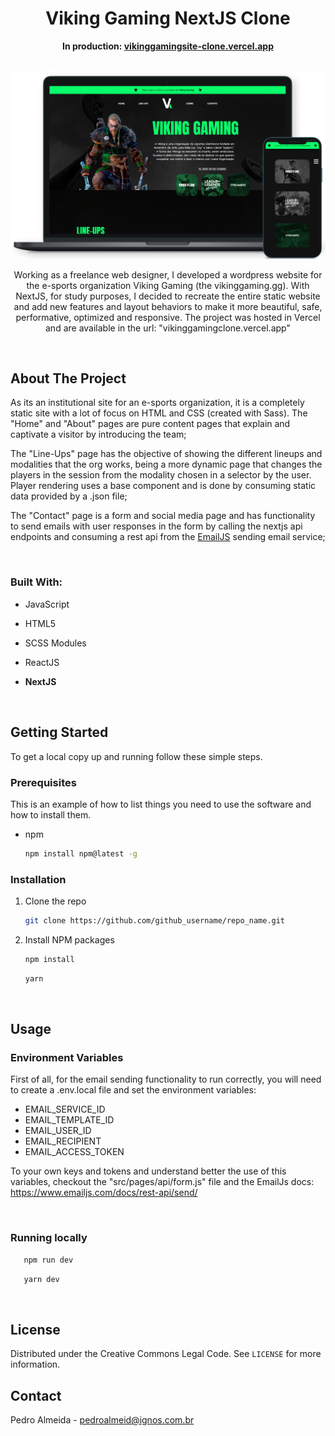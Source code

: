 <h1 align="center">Viking Gaming NextJS Clone</h1>

<p align="center"><strong>In production: <a href="https://vikinggamingsite-clone.vercel.app/">vikinggamingsite-clone.vercel.app</a></strong></p>

<br>

<img src="./public/images/readme/mockups.png">

<br>

<p align="center">Working as a freelance web designer, I developed a wordpress website for the e-sports organization Viking Gaming (the vikinggaming.gg). With NextJS, for study purposes, I decided to recreate the entire static website and add new features and layout behaviors to make it more beautiful, safe, performative, optimized and responsive. The project was hosted in Vercel and are available in the url: "vikinggamingclone.vercel.app"</p>

<br>

## **About The Project**

As its an institutional site for an e-sports organization, it is a completely static site with a lot of focus on HTML and CSS (created with Sass). The "Home" and "About" pages are pure content pages that explain and captivate a visitor by introducing the team;

The "Line-Ups" page has the objective of showing the different lineups and modalities that the org works, being a more dynamic page that changes the players in the session from the modality chosen in a selector by the user. Player rendering uses a base component and is done by consuming static data provided by a .json file;

The "Contact" page is a form and social media page and has functionality to send emails with user responses in the form by calling the nextjs api endpoints and consuming a rest api from the <a href="https://www.emailjs.com/">EmailJS</a> sending email service;

<br>

### Built With:

- []()JavaScript
- []()HTML5
- []()SCSS Modules
- []()ReactJS
- []()**NextJS**

   <br>

## **Getting Started**

To get a local copy up and running follow these simple steps.

### Prerequisites

This is an example of how to list things you need to use the software and how to install them.

- npm
  ```sh
  npm install npm@latest -g
  ```

### Installation

1. Clone the repo
   ```sh
   git clone https://github.com/github_username/repo_name.git
   ```
2. Install NPM packages
   ```sh
   npm install
   ```
   ```sh
   yarn
   ```

<br>

## Usage

### Environment Variables

First of all, for the email sending functionality to run correctly, you will need to create a .env.local file and set the environment variables:

- []()EMAIL_SERVICE_ID
- []()EMAIL_TEMPLATE_ID
- []()EMAIL_USER_ID
- []()EMAIL_RECIPIENT
- []()EMAIL_ACCESS_TOKEN

To your own keys and tokens and understand better the use of this variables, checkout the "src/pages/api/form.js" file and the EmailJs docs: <a href="https://www.emailjs.com/docs/rest-api/send/">https://www.emailjs.com/docs/rest-api/send/</a>

<br>

### Running locally
```sh
   npm run dev
```
```sh
   yarn dev
```
<br>

## License

Distributed under the Creative Commons Legal Code. See `LICENSE` for more information.

## Contact

Pedro Almeida - pedroalmeid@ignos.com.br
